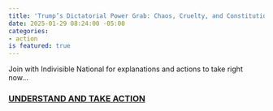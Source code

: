 ```yaml
---
title: 'Trump’s Dictatorial Power Grab: Chaos, Cruelty, and Constitutional Collapse'
date: 2025-01-29 08:24:00 -05:00
categories:
- action
is featured: true
---
```


Join with Indivisible National for explanations and actions to take right now...

### [UNDERSTAND AND TAKE ACTION](https://indivisible.org/omb?utm_source=substack)